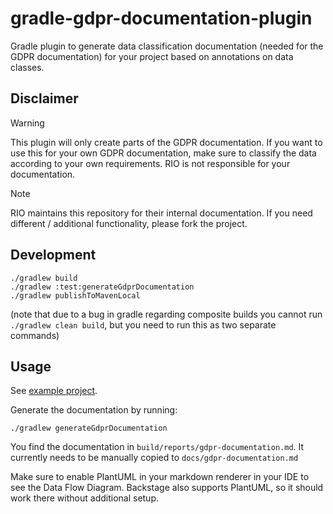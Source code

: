 # gradle-gdpr-documentation-plugin

Gradle plugin to generate data classification documentation (needed for the GDPR documentation) for your project based
on annotations on data classes.

## Disclaimer

> [!WARNING]
> This plugin will only create parts of the GDPR documentation. If you want to use this for your own GDPR documentation,
> make sure to classify the data according to your own requirements. RIO is not responsible for your documentation.

> [!NOTE]
> RIO maintains this repository for their internal documentation. If you need different / additional functionality, please fork the project.

## Development

```
./gradlew build
./gradlew :test:generateGdprDocumentation
./gradlew publishToMavenLocal
```

(note that due to a bug in gradle regarding composite builds you cannot run `./gradlew clean build`, but you need to run
this as two separate commands)

## Usage

See [example project](./test).

Generate the documentation by running:
```
./gradlew generateGdprDocumentation
```
You find the documentation in `build/reports/gdpr-documentation.md`. It currently needs to be manually 
copied to `docs/gdpr-documentation.md`

Make sure to enable PlantUML in your markdown renderer in your IDE to see the Data Flow Diagram.
Backstage also supports PlantUML, so it should work there without additional setup.
